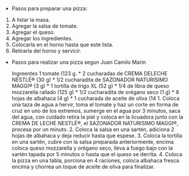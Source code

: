 
* Pasos para preparar una pizza:
1. A listar la masa.
2. Agregar la salsa de tomate. 
3. Agregar el queso.
4. Agregar los ingredientes.
5. Colocarla en el horno hasta que este lista.
6. Retirarla del horno y servicir.

* Pasos para realizar una pizza segun Juan Camilo Marin 

  Ingreentes 
         1 tomate (123 g.
        * 2 cucharadas de CREMA DELECHE NESTLÉ® (30 g)
        * 1/2 cucharadita de SAZONADOR NATURISIMO MAGGI® (3 g)
        * 1 tortilla de trigo XL (52 g)
        * 1/4 de libra de queso mozzarella rallado (125 g)
        * 1/2 cucharadita de orégano seco (1 g)
        * 8 hojas de albahaca (4 g)
        * 1 cucharada de aceite de oliva (14 
        1.  Coloca una taza de agua a hervir, toma el tomate y haz un corte en forma de cruz en uno de los extremos, sumerge en el agua por 3 minutos, saca del agua, con cuidado retira la piel y coloca en la licuadora junto con la CREMA DE LECHE NESTLÉ®, el SAZONADOR NATURISIMO MAGGI®, procesa por un minuto.
        2.  Coloca la salsa en una sartén, adiciona 2 hojas de albahaca y deja reducir hasta que espese.
        3.  Coloca la tortilla en una sartén, cubre con la salsa preparada anteriormente, encima coloca queso mozzarella y orégano seco, lleva a fuego bajo con la sartén tapada por 5 minutos o hasta que el queso se derrita.
        4.  Coloca la pizza en una tabla, porciona en 4 raciones, coloca albahaca fresca encima y chorrea un toque de aceite de oliva para finalizar.
